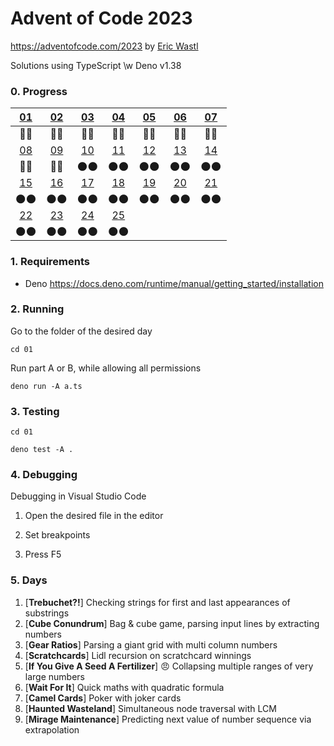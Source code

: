 # Advent of Code 2023

https://adventofcode.com/2023 by [Eric Wastl](http://was.tl/)

Solutions using TypeScript \w Deno v1.38

### 0. Progress

| [01](https://adventofcode.com/2023/day/1)  | [02](https://adventofcode.com/2023/day/2)  | [03](https://adventofcode.com/2023/day/3)  | [04](https://adventofcode.com/2023/day/4)  | [05](https://adventofcode.com/2023/day/5)  | [06](https://adventofcode.com/2023/day/6)  | [07](https://adventofcode.com/2023/day/7)  |
| :----------------------------------------: | :----------------------------------------: | :----------------------------------------: | :----------------------------------------: | :----------------------------------------: | :----------------------------------------: | :----------------------------------------: |
|                    🌟🌟                    |                    🌟🌟                    |                    🌟🌟                    |                    🌟🌟                    |                    🌟🌟                    |                    🌟🌟                    |                    🌟🌟                    |
| [08](https://adventofcode.com/2023/day/8)  | [09](https://adventofcode.com/2023/day/9)  | [10](https://adventofcode.com/2023/day/10) | [11](https://adventofcode.com/2023/day/11) | [12](https://adventofcode.com/2023/day/12) | [13](https://adventofcode.com/2023/day/13) | [14](https://adventofcode.com/2023/day/14) |
|                    🌟🌟                    |                    🌟🌟                    |                    🌑🌑                    |                    🌑🌑                    |                    🌑🌑                    |                    🌑🌑                    |                    🌑🌑                    |
| [15](https://adventofcode.com/2023/day/15) | [16](https://adventofcode.com/2023/day/16) | [17](https://adventofcode.com/2023/day/17) | [18](https://adventofcode.com/2023/day/18) | [19](https://adventofcode.com/2023/day/19) | [20](https://adventofcode.com/2023/day/20) | [21](https://adventofcode.com/2023/day/21) |
|                    🌑🌑                    |                    🌑🌑                    |                    🌑🌑                    |                    🌑🌑                    |                    🌑🌑                    |                    🌑🌑                    |                    🌑🌑                    |
| [22](https://adventofcode.com/2023/day/22) | [23](https://adventofcode.com/2023/day/23) | [24](https://adventofcode.com/2023/day/24) | [25](https://adventofcode.com/2023/day/25) |                                            |                                            |                                            |
|                    🌑🌑                    |                    🌑🌑                    |                    🌑🌑                    |                    🌑🌑                    |                                            |                                            |                                            |

### 1. Requirements

- Deno https://docs.deno.com/runtime/manual/getting_started/installation

### 2. Running

Go to the folder of the desired day

`cd 01`

Run part A or B, while allowing all permissions

`deno run -A a.ts`

### 3. Testing

`cd 01`

`deno test -A .`

### 4. Debugging

Debugging in Visual Studio Code

1. Open the desired file in the editor

2. Set breakpoints

3. Press F5

### 5. Days

1. [**Trebuchet?!**] Checking strings for first and last appearances of
   substrings
2. [**Cube Conundrum**] Bag & cube game, parsing input lines by extracting
   numbers
3. [**Gear Ratios**] Parsing a giant grid with multi column numbers
4. [**Scratchcards**] Lidl recursion on scratchcard winnings
5. [**If You Give A Seed A Fertilizer**] 😠 Collapsing multiple ranges of very
   large numbers
6. [**Wait For It**] Quick maths with quadratic formula
7. [**Camel Cards**] Poker with joker cards
8. [**Haunted Wasteland**] Simultaneous node traversal with LCM
9. [**Mirage Maintenance**] Predicting next value of number sequence via
   extrapolation
